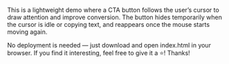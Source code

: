 This is a lightweight demo where a CTA button follows the user’s cursor to draw attention and improve conversion.
The button hides temporarily when the cursor is idle or copying text, and reappears once the mouse starts moving again.

No deployment is needed — just download and open index.html in your browser.
If you find it interesting, feel free to give it a ⭐️! Thanks!
